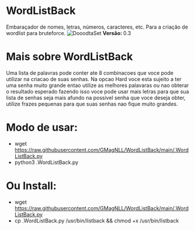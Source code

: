 # WordListBack
Embaraçador de nomes, letras, números, caracteres, etc. Para a criação de wordlist para bruteforce.
![DooodtaSet](https://user-images.githubusercontent.com/25424970/168957389-e1b4a1f1-3f36-4c84-bfe0-69dee5da9e6c.png)
<b>Versão: </b>0.3

# Mais sobre WordListBack
Uma lista de palavras pode conter ate 8 combinacoes que voce pode utilizar
na criacao de suas senhas. Na opcao Hard voce esta sujeito a ter uma senha
muito grande entao utilize as melhores palavaras ou nao obterar o resultado
esperado fazendo isso voce pode usar mais letras para que sua lista de senhas
seja mais afundo na possivel senha que voce deseja obter, utilize frazes
pequenas para que suas senhas nao fique muito grandes.

# Modo de usar:
- wget https://raw.githubusercontent.com/GMagNLL/WordListBack/main/.WordListBack.py
- python3 .WordListBack.py
# Ou Install:
- wget https://raw.githubusercontent.com/GMagNLL/WordListBack/main/.WordListBack.py
- cp .WordListBack.py /usr/bin/listback && chmod +x /usr/bin/listback
